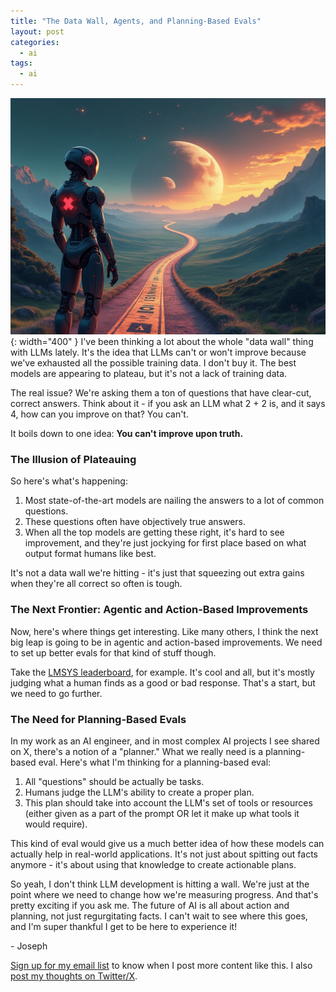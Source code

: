 ```yaml
---
title: "The Data Wall, Agents, and Planning-Based Evals"
layout: post
categories:
  - ai
tags:
  - ai
---
```

![](/assets/images/ai_crossroads.jpeg){: width="400" }
I've been thinking a lot about the whole "data wall" thing with LLMs lately. It's the idea that LLMs can't or won't improve because we've exhausted all the possible training data. I don't buy it. The best models are appearing to plateau, but it's not a lack of training data.

The real issue? We're asking them a ton of questions that have clear-cut, correct answers. Think about it - if you ask an LLM what 2 + 2 is, and it says 4, how can you improve on that? You can't.   

It boils down to one idea: **You can't improve upon truth.** 

### The Illusion of Plateauing

So here's what's happening:

1. Most state-of-the-art models are nailing the answers to a lot of common questions.
2. These questions often have objectively true answers.
3. When all the top models are getting these right, it's hard to see improvement, and they're just jockying for first place based on what output format humans like best.

It's not a data wall we're hitting - it's just that squeezing out extra gains when they're all correct so often is tough. 

### The Next Frontier: Agentic and Action-Based Improvements

Now, here's where things get interesting. Like many others, I think the next big leap is going to be in agentic and action-based improvements. We need to set up better evals for that kind of stuff though.

Take the [LMSYS leaderboard](https://huggingface.co/spaces/lmsys/chatbot-arena-leaderboard), for example. It's cool and all, but it's mostly judging what a human finds as a good or bad response. That's a start, but we need to go further.

### The Need for Planning-Based Evals

In my work as an AI engineer, and in most complex AI projects I see shared on X, there's a notion of a "planner." What we really need is a planning-based eval. Here's what I'm thinking for a planning-based eval:

1. All "questions" should be actually be tasks.
2. Humans judge the LLM's ability to create a proper plan.
3. This plan should take into account the LLM's set of tools or resources (either given as a part of the prompt OR let it make up what tools it would require).

This kind of eval would give us a much better idea of how these models can actually help in real-world applications. It's not just about spitting out facts anymore - it's about using that knowledge to create actionable plans.

So yeah, I don't think LLM development is hitting a wall. We're just at the point where we need to change how we're measuring progress. And that's pretty exciting if you ask me. The future of AI is all about action and planning, not just regurgitating facts. I can't wait to see where this goes, and I'm super thankful I get to be here to experience it!

\- Joseph

[Sign up for my email list](https://thacker.beehiiv.com/subscribe) to know when I post more content like this.
I also [post my thoughts on Twitter/X](https://x.com/rez0__).

<meta name="twitter:card" content="summary_large_image" />
<meta name="twitter:site" content="@rez0__" />
<meta name="twitter:creator" content="@rez0__" />
<meta property="og:url" content="https://josephthacker.com/ai/2024/08/22/data-wall-agents-planning-based-evals.html" />
<meta property="og:title" content="The Data Wall, Agents, and Planning-based Evals" />
<meta property="og:description" content="My thoughts on the data wall and how we're moving from factual knowledge to action-based planning and evaluation." />
<meta property="og:image" content="https://josephthacker.com/assets/images/ai_crossroads.png" />
